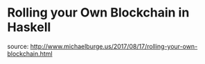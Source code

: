 # Rolling your Own Blockchain in Haskell

source: <http://www.michaelburge.us/2017/08/17/rolling-your-own-blockchain.html>
